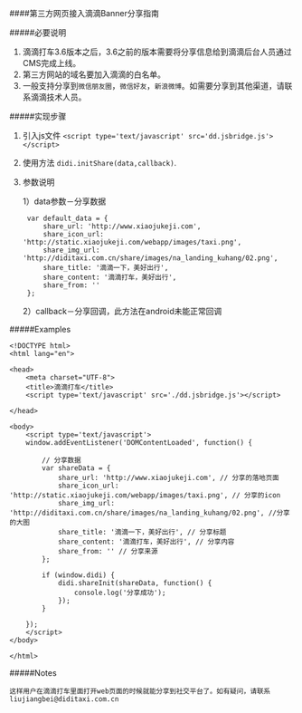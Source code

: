 ####第三方网页接入滴滴Banner分享指南

#####必要说明

1. 滴滴打车3.6版本之后，3.6之前的版本需要将分享信息给到滴滴后台人员通过CMS完成上线。
2. 第三方网站的域名要加入滴滴的白名单。
3. 一般支持分享到`微信朋友圈`，`微信好友`，`新浪微博`。如需要分享到其他渠道，请联系滴滴技术人员。

#####实现步骤

1. 引入js文件 `<script type='text/javascript' src='dd.jsbridge.js'></script>`
2. 使用方法 `didi.initShare(data,callback)`.
3. 参数说明

	1）data参数－分享数据
	
	    var default_data = {
	        share_url: 'http://www.xiaojukeji.com',
	        share_icon_url: 'http://static.xiaojukeji.com/webapp/images/taxi.png',
	        share_img_url: 'http://diditaxi.com.cn/share/images/na_landing_kuhang/02.png',
	        share_title: '滴滴一下，美好出行',
	        share_content: '滴滴打车，美好出行',
	        share_from: ''
	    };
	    
	    
	  2）callback－分享回调，此方法在android未能正常回调
	  
#####Examples
	
	<!DOCTYPE html>
	<html lang="en">
	
	<head>
	    <meta charset="UTF-8">
	    <title>滴滴打车</title>
	    <script type='text/javascript' src='./dd.jsbridge.js'></script>
	
	</head>
	
	<body>
	    <script type='text/javascript'>
	    window.addEventListener('DOMContentLoaded', function() {
	
	        // 分享数据
	        var shareData = {
	            share_url: 'http://www.xiaojukeji.com', // 分享的落地页面
	            share_icon_url: 'http://static.xiaojukeji.com/webapp/images/taxi.png', // 分享的icon
	            share_img_url: 'http://diditaxi.com.cn/share/images/na_landing_kuhang/02.png', //分享的大图
	            share_title: '滴滴一下，美好出行', // 分享标题
	            share_content: '滴滴打车，美好出行', // 分享内容
	            share_from: '' // 分享来源
	        };
	
	        if (window.didi) {
	            didi.shareInit(shareData, function() {
	                console.log('分享成功');
	            });
	        }
	
	    });
	    </script>
	</body>
	
	</html>
	
#####Notes

	这样用户在滴滴打车里面打开web页面的时候就能分享到社交平台了。如有疑问，请联系liujiangbei@diditaxi.com.cn